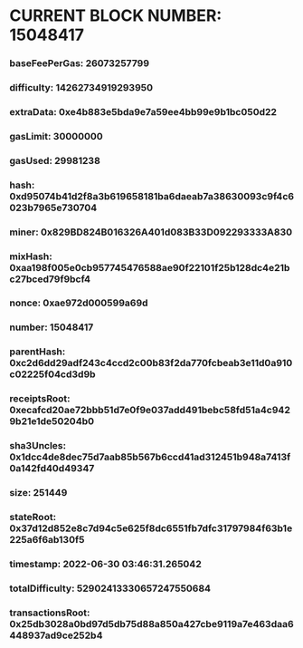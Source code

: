 # CURRENT BLOCK NUMBER: 15048417

### baseFeePerGas: 26073257799
### difficulty: 14262734919293950
### extraData: 0xe4b883e5bda9e7a59ee4bb99e9b1bc050d22
### gasLimit: 30000000
### gasUsed: 29981238
### hash: 0xd95074b41d2f8a3b619658181ba6daeab7a38630093c9f4c6023b7965e730704
### miner: 0x829BD824B016326A401d083B33D092293333A830
### mixHash: 0xaa198f005e0cb957745476588ae90f22101f25b128dc4e21bc27bced79f9bcf4
### nonce: 0xae972d000599a69d
### number: 15048417
### parentHash: 0xc2d6dd29adf243c4ccd2c00b83f2da770fcbeab3e11d0a910c02225f04cd3d9b
### receiptsRoot: 0xecafcd20ae72bbb51d7e0f9e037add491bebc58fd51a4c9429b21e1de50204b0
### sha3Uncles: 0x1dcc4de8dec75d7aab85b567b6ccd41ad312451b948a7413f0a142fd40d49347
### size: 251449
### stateRoot: 0x37d12d852e8c7d94c5e625f8dc6551fb7dfc31797984f63b1e225a6f6ab130f5
### timestamp: 2022-06-30 03:46:31.265042
### totalDifficulty: 52902413330657247550684
### transactionsRoot: 0x25db3028a0bd97d5db75d88a850a427cbe9119a7e463daa6448937ad9ce252b4
